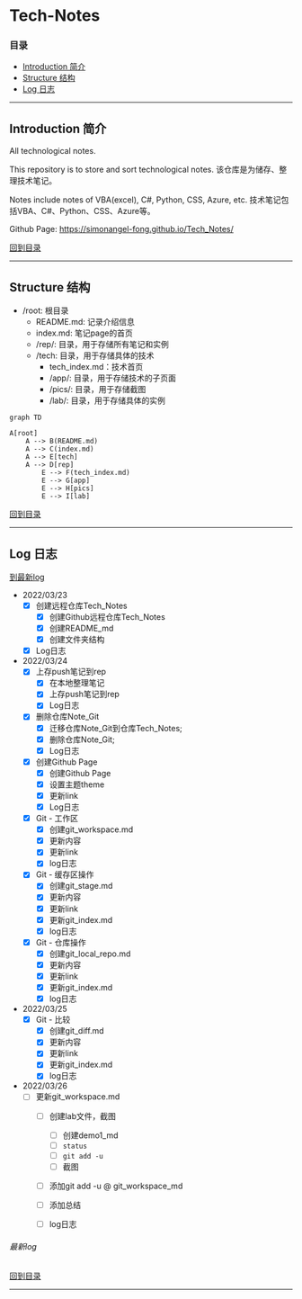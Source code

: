 # Tech-Notes

### 目录 
  - [Introduction 简介](#introduction-简介)
  - [Structure 结构](#structure-结构)
  - [Log 日志](#log-日志)

***

## Introduction 简介

All technological notes.

This repository is to store and sort technological notes.
该仓库是为储存、整理技术笔记。

Notes include notes of VBA(excel), C#, Python, CSS, Azure, etc.
技术笔记包括VBA、C#、Python、CSS、Azure等。

Github Page: 
https://simonangel-fong.github.io/Tech_Notes/

[回到目录](#目录)

***

## Structure 结构

- /root: 根目录
  - README.md: 记录介绍信息
  - index.md: 笔记page的首页
  - /rep/: 目录，用于存储所有笔记和实例
  - /tech: 目录，用于存储具体的技术
    - tech_index.md：技术首页
    - /app/: 目录，用于存储技术的子页面
    - /pics/: 目录，用于存储截图
    - /lab/: 目录，用于存储具体的实例

```mermaid
graph TD

A[root]
    A --> B(README.md)
    A --> C(index.md)
    A --> E[tech]
    A --> D[rep]
        E --> F(tech_index.md)
        E --> G[app]
        E --> H[pics]
        E --> I[lab]
```

[回到目录](#目录)

***

## Log 日志

[到最新log](#最新log)

- 2022/03/23  
  - [x] 创建远程仓库Tech_Notes
    - [x] 创建Github远程仓库Tech_Notes
    - [x] 创建README_md
    - [x] 创建文件夹结构
  - [x] Log日志  

- 2022/03/24
  - [x] 上存push笔记到rep
    - [x] 在本地整理笔记
    - [x] 上存push笔记到rep
    - [x] Log日志 
  - [x] 删除仓库Note_Git
    - [x] 迁移仓库Note_Git到仓库Tech_Notes;
    - [x] 删除仓库Note_Git;
    - [x] Log日志 
  - [x] 创建Github Page
    - [x] 创建Github Page
    - [x] 设置主题theme
    - [x] 更新link
    - [x] Log日志 
  - [x] Git - 工作区
    - [x] 创建git_workspace.md
    - [x] 更新内容
    - [x] 更新link
    - [x] log日志
  - [x] Git - 缓存区操作 
    - [x] 创建git_stage.md
    - [x] 更新内容
    - [x] 更新link
    - [x] 更新git_index.md
    - [x] log日志
  - [x] Git - 仓库操作
    - [x] 创建git_local_repo.md
    - [x] 更新内容
    - [x] 更新link
    - [x] 更新git_index.md
    - [x] log日志

- 2022/03/25
  - [x] Git - 比较
    - [x] 创建git_diff.md
    - [x] 更新内容
    - [x] 更新link
    - [x] 更新git_index.md
    - [x] log日志
- 2022/03/26  
  - [ ] 更新git_workspace.md
    - [ ] 创建lab文件，截图
      - [ ] 创建demo1_md
      - [ ] `status`
      - [ ] `git add -u`
      - [ ] 截图
    - [ ] 添加git add -u \@ git_workspace_md 
    - [ ] 添加总结
    - [ ] log日志


###### 最新log

[回到目录](#目录)

***
